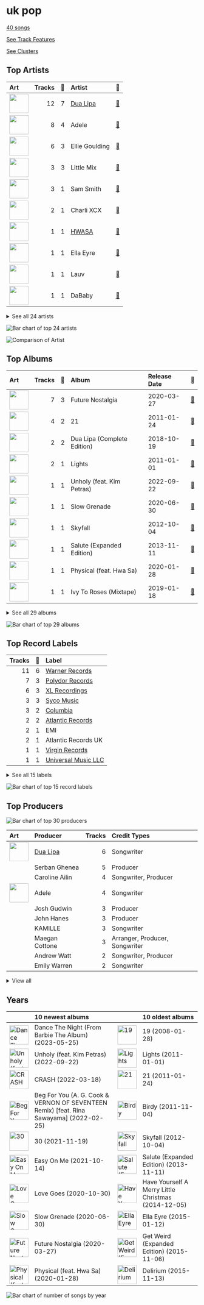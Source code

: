 # uk pop

[40 songs](tracks.md)

[See Track Features](audio_features.md)

[See Clusters](clusters/overview.md)

## Top Artists

| Art | Tracks | 💚 | Artist | 🔗 |
|:---|---:|---:|:---|:---|
| <img src="https://i.scdn.co/image/ab6761610000e5ebc0b5bcf0e46d8ae278aefab4" alt="" width="50" /> | 12 | 7 | [Dua Lipa](../../artists/dua_lipa/overview.md) | [🔗](https://open.spotify.com/artist/6M2wZ9GZgrQXHCFfjv46we) |
| <img src="https://i.scdn.co/image/ab6761610000e5eb68f6e5892075d7f22615bd17" alt="" width="50" /> | 8 | 4 | Adele | [🔗](https://open.spotify.com/artist/4dpARuHxo51G3z768sgnrY) |
| <img src="https://i.scdn.co/image/ab6761610000e5eb854b6139b96beb6dbc398e06" alt="" width="50" /> | 6 | 3 | Ellie Goulding | [🔗](https://open.spotify.com/artist/0X2BH1fck6amBIoJhDVmmJ) |
| <img src="https://i.scdn.co/image/ab6761610000e5eb08cd53940cbf5813ee5fe565" alt="" width="50" /> | 3 | 3 | Little Mix | [🔗](https://open.spotify.com/artist/3e7awlrlDSwF3iM0WBjGMp) |
| <img src="https://i.scdn.co/image/ab6761610000e5eba8eef8322e55fc49ab436eea" alt="" width="50" /> | 3 | 1 | Sam Smith | [🔗](https://open.spotify.com/artist/2wY79sveU1sp5g7SokKOiI) |
| <img src="https://i.scdn.co/image/ab6761610000e5ebd1c0e4894fa3c5bafa785838" alt="" width="50" /> | 2 | 1 | Charli XCX | [🔗](https://open.spotify.com/artist/25uiPmTg16RbhZWAqwLBy5) |
| <img src="https://i.scdn.co/image/ab6761610000e5eb3977b843704948c0253b0a7d" alt="" width="50" /> | 1 | 1 | [HWASA](../../artists/hwasa/overview.md) | [🔗](https://open.spotify.com/artist/7bmYpVgQub656uNTu6qGNQ) |
| <img src="https://i.scdn.co/image/ab6761610000e5eb12123322672fbf71bd1e5c94" alt="" width="50" /> | 1 | 1 | Ella Eyre | [🔗](https://open.spotify.com/artist/66TrUkUZ3RM29dqeDQRgyA) |
| <img src="https://i.scdn.co/image/ab6761610000e5eb9c0eb37411c26ff54c29dcb6" alt="" width="50" /> | 1 | 1 | Lauv | [🔗](https://open.spotify.com/artist/5JZ7CnR6gTvEMKX4g70Amv) |
| <img src="https://i.scdn.co/image/ab6761610000e5eb0da5cd9354d458143258879a" alt="" width="50" /> | 1 | 1 | DaBaby | [🔗](https://open.spotify.com/artist/4r63FhuTkUYltbVAg5TQnk) |


<details>
<summary>See all 24 artists</summary>

| Art | Tracks | 💚 | Artist | 🔗 |
|:---|---:|---:|:---|:---|
| <img src="https://i.scdn.co/image/ab6761610000e5ebc9690bc711d04b3d4fd4b87c" alt="" width="50" /> | 1 | 1 | [BLACKPINK](../../artists/blackpink/overview.md) | [🔗](https://open.spotify.com/artist/41MozSoPIsD1dJM0CLPjZF) |
| <img src="https://i.scdn.co/image/ab6761610000e5ebd0aa135d864bdcf4eb112112" alt="" width="50" /> | 1 | 1 | Kim Petras | [🔗](https://open.spotify.com/artist/3Xt3RrJMFv5SZkCfUE8C1J) |
| <img src="https://i.scdn.co/image/ab6761610000e5eb778483686ae247c1906f02fb" alt="" width="50" /> | 1 | 1 | Birdy | [🔗](https://open.spotify.com/artist/2WX2uTcsvV5OnS0inACecP) |
| <img src="https://i.scdn.co/image/ab6761610000e5eb76727262a3ebe73ccb1a7958" alt="" width="50" /> | 1 | 1 | Mabel | [🔗](https://open.spotify.com/artist/1MIVXf74SZHmTIp4V4paH4) |
| <img src="https://i.scdn.co/image/ab6761610000e5ebdf01727aa674ddefa777797a" alt="" width="50" /> | 1 | 0 | Diplo | [🔗](https://open.spotify.com/artist/5fMUXHkw8R8eOP2RNVYEZX) |
| <img src="https://i.scdn.co/image/ab6761610000e5eb056f821a5186892979410deb" alt="" width="50" /> | 1 | 0 | ZAYN | [🔗](https://open.spotify.com/artist/5ZsFI1h6hIdQRw2ti0hz81) |
| <img src="https://i.scdn.co/image/ab6761610000e5eb0550f0badff3ad04802b1e86" alt="" width="50" /> | 1 | 0 | RAYE | [🔗](https://open.spotify.com/artist/5KKpBU5eC2tJDzf0wmlRp2) |
| <img src="https://i.scdn.co/image/ab6761610000e5ebcad5051d3069454d070cc945" alt="" width="50" /> | 1 | 0 | James Smith | [🔗](https://open.spotify.com/artist/543ccHFPnZfJMD8tRGPtu7) |
| <img src="https://i.scdn.co/image/ab6761610000e5eb09b06c6e39518619ecd56ec5" alt="" width="50" /> | 1 | 0 | Jax Jones | [🔗](https://open.spotify.com/artist/4Q6nIcaBED8qUel8bBx6Cr) |
| <img src="https://i.scdn.co/image/ab6761610000e5eb9df0f924a5e609c8da143cd5" alt="" width="50" /> | 1 | 0 | A. G. Cook | [🔗](https://open.spotify.com/artist/335TWGWGFan4vaacJzSiU8) |
| <img src="https://i.scdn.co/image/ab6761610000e5eb46d43d4f87876abe90c71f6c" alt="" width="50" /> | 1 | 0 | VERNON | [🔗](https://open.spotify.com/artist/2Y34b9AOK30zXgL7cAH4NG) |
| <img src="https://i.scdn.co/image/ab6761610000e5eb8cb645e0a77bf015feda7fb9" alt="" width="50" /> | 1 | 0 | Rina Sawayama | [🔗](https://open.spotify.com/artist/2KEqzdPS7M5YwGmiuPTdr5) |
| <img src="https://i.scdn.co/image/ab6761610000e5eb5bf330a57b9dcffd8f7b2c14" alt="" width="50" /> | 1 | 0 | [Red Velvet](../../artists/red_velvet/overview.md) | [🔗](https://open.spotify.com/artist/1z4g3DjTBBZKhvAroFlhOM) |
| <img src="https://i.scdn.co/image/ab6761610000e5eb859e4c14fa59296c8649e0e4" alt="" width="50" /> | 1 | 0 | [Taylor Swift](../../artists/taylor_swift/overview.md) | [🔗](https://open.spotify.com/artist/06HL4z0CvFAxyc27GXpf02) |

</details>


![Bar chart of top 24 artists](../../images/genres/uk_pop/artists.png)

![Comparison of Artist](../../images/genres/uk_pop/artists_comparison.png)
## Top Albums

| Art | Tracks | 💚 | Album | Release Date | 🔗 |
|:---|---:|---:|:---|:---|:---|
| <img src="https://i.scdn.co/image/ab67616d0000b273a34d440eb5a9b188c066e09a" alt="" width="50" /> | 7 | 3 | Future Nostalgia | 2020-03-27 | [🔗](https://open.spotify.com/album/5lKlFlReHOLShQKyRv6AL9) |
| <img src="https://i.scdn.co/image/ab67616d0000b2732118bf9b198b05a95ded6300" alt="" width="50" /> | 4 | 2 | 21 | 2011-01-24 | [🔗](https://open.spotify.com/album/0Lg1uZvI312TPqxNWShFXL) |
| <img src="https://i.scdn.co/image/ab67616d0000b273dac9b3691205414c534e2282" alt="" width="50" /> | 2 | 2 | Dua Lipa (Complete Edition) | 2018-10-19 | [🔗](https://open.spotify.com/album/0obMz8EHnr3dg6NCUK4xWp) |
| <img src="https://i.scdn.co/image/ab67616d0000b273a90401b8d27cd6b5f3a46242" alt="" width="50" /> | 2 | 1 | Lights | 2011-01-01 | [🔗](https://open.spotify.com/album/3duZhvcaoqdNveQYXf9dMV) |
| <img src="https://i.scdn.co/image/ab67616d0000b273a935e4689f15953311772cc4" alt="" width="50" /> | 1 | 1 | Unholy (feat. Kim Petras) | 2022-09-22 | [🔗](https://open.spotify.com/album/0gX9tkL5njRax8ymWcXARi) |
| <img src="https://i.scdn.co/image/ab67616d0000b2734fb1446223808a37ba8914b5" alt="" width="50" /> | 1 | 1 | Slow Grenade | 2020-06-30 | [🔗](https://open.spotify.com/album/15Zgvxqql6EPHE3NJlUt0R) |
| <img src="https://i.scdn.co/image/ab67616d0000b2732737be35cc5245eef495be90" alt="" width="50" /> | 1 | 1 | Skyfall | 2012-10-04 | [🔗](https://open.spotify.com/album/6TwN6Lq9glwnG8kNp6chHY) |
| <img src="https://i.scdn.co/image/ab67616d0000b273b3d3d1ba43e085f5ab80e56a" alt="" width="50" /> | 1 | 1 | Salute (Expanded Edition) | 2013-11-11 | [🔗](https://open.spotify.com/album/4cH9WxyfNWlfR257RitWBt) |
| <img src="https://i.scdn.co/image/ab67616d0000b27389fba37a3d30c462059917bd" alt="" width="50" /> | 1 | 1 | Physical (feat. Hwa Sa) | 2020-01-28 | [🔗](https://open.spotify.com/album/6apIJi4hf7U6cBOFwIqq1b) |
| <img src="https://i.scdn.co/image/ab67616d0000b273fb4278cf3d557dc89ca80ad5" alt="" width="50" /> | 1 | 1 | Ivy To Roses (Mixtape) | 2019-01-18 | [🔗](https://open.spotify.com/album/0syM7OUAhV7S6XmOa4nLUZ) |


<details>
<summary>See all 29 albums</summary>

| Art | Tracks | 💚 | Album | Release Date | 🔗 |
|:---|---:|---:|:---|:---|:---|
| <img src="https://i.scdn.co/image/ab67616d0000b2733042c53026e29faf3a21c9f9" alt="" width="50" /> | 1 | 1 | Glory Days (Expanded Edition) | 2016-11-18 | [🔗](https://open.spotify.com/album/4w49hcqZt66HZX0MJHfW0m) |
| <img src="https://i.scdn.co/image/ab67616d0000b273995994477ea1ae8097978bf8" alt="" width="50" /> | 1 | 1 | Get Weird (Expanded Edition) | 2015-11-06 | [🔗](https://open.spotify.com/album/2FnfZiFMv7bmXAIATOJDHs) |
| <img src="https://i.scdn.co/image/ab67616d0000b2736cd9798b6ace10ff98d1abdd" alt="" width="50" /> | 1 | 1 | Fifty Shades Freed (Original Motion Picture Soundtrack) | 2018-02-09 | [🔗](https://open.spotify.com/album/4w0N1CaZwQ5RPIuawqlYyy) |
| <img src="https://i.scdn.co/image/ab67616d0000b27334da09e702c7f9ca573981e5" alt="" width="50" /> | 1 | 1 | Ella Eyre | 2015-01-12 | [🔗](https://open.spotify.com/album/5J69OYtRXeI9dHDK2R95h5) |
| <img src="https://i.scdn.co/image/ab67616d0000b27350dba34377a595e35f81b0e4" alt="" width="50" /> | 1 | 1 | Easy On Me | 2021-10-14 | [🔗](https://open.spotify.com/album/224jZ4sUX7OhAuMwaxp86S) |
| <img src="https://i.scdn.co/image/ab67616d0000b2737dd3ba455ee3390cb55b0192" alt="" width="50" /> | 1 | 1 | Dance The Night (From Barbie The Album) | 2023-05-25 | [🔗](https://open.spotify.com/album/5cH7FqB7JD5q1tJXJ7FHYu) |
| <img src="https://i.scdn.co/image/ab67616d0000b273f629eb64fd8ef76a97b154f5" alt="" width="50" /> | 1 | 1 | CRASH | 2022-03-18 | [🔗](https://open.spotify.com/album/1QqipMXWzJhr6yfcNKTp8B) |
| <img src="https://i.scdn.co/image/ab67616d0000b273cdebae610076f51e8b7b20f4" alt="" width="50" /> | 1 | 1 | Birdy | 2011-11-04 | [🔗](https://open.spotify.com/album/1WGjSVIw0TVfbp5KrOFiP0) |
| <img src="https://i.scdn.co/image/ab67616d0000b2731d883d3f10af481faa3c7e04" alt="" width="50" /> | 1 | 0 | You Don't Know Me | 2016-12-09 | [🔗](https://open.spotify.com/album/3gdmWRWWJmkp5uMBXf755B) |
| <img src="https://i.scdn.co/image/ab67616d0000b2730d1f3930676c34a23dbf5c46" alt="" width="50" /> | 1 | 0 | Love Goes | 2020-10-30 | [🔗](https://open.spotify.com/album/5XCBX16KNYsAe7V5hQV9mC) |
| <img src="https://i.scdn.co/image/ab67616d0000b2739f48d446654c7b8b9b7bc58b" alt="" width="50" /> | 1 | 0 | Little Love - EP | 2018-06-01 | [🔗](https://open.spotify.com/album/2PLM1yTphJeFZg01Xiaumc) |
| <img src="https://i.scdn.co/image/ab67616d0000b2732ae921f082ae5db4d3da818f" alt="" width="50" /> | 1 | 0 | I Don’t Wanna Live Forever (Fifty Shades Darker) | 2016-12-09 | [🔗](https://open.spotify.com/album/5MxXY7DbFMUiHFTPUabgJJ) |
| <img src="https://i.scdn.co/image/ab67616d0000b273340f355a2a27e941a30dda56" alt="" width="50" /> | 1 | 0 | Have Yourself A Merry Little Christmas | 2014-12-05 | [🔗](https://open.spotify.com/album/3nCpXy6LlyXWuFR08tMycK) |
| <img src="https://i.scdn.co/image/ab67616d0000b2730577833ef15cf549a08f3a0a" alt="" width="50" /> | 1 | 0 | Dua Lipa | 2017-06-02 | [🔗](https://open.spotify.com/album/2vlhlrgMaXqcnhRqIEV9AP) |
| <img src="https://i.scdn.co/image/ab67616d0000b273570d18beb1f15ef8adfb27a5" alt="" width="50" /> | 1 | 0 | Delirium | 2015-11-13 | [🔗](https://open.spotify.com/album/4A43DyDoAVa1Fb8pq6Yejl) |
| <img src="https://i.scdn.co/image/ab67616d0000b273e689157967d6f852fc59a746" alt="" width="50" /> | 1 | 0 | Close To Me (Red Velvet Remix) | 2019-04-05 | [🔗](https://open.spotify.com/album/7dg5iqyFYqRQH7vtAG9VNf) |
| <img src="https://i.scdn.co/image/ab67616d0000b273b0ed835957dbf3c63184a3bc" alt="" width="50" /> | 1 | 0 | Beg For You (A. G. Cook & VERNON OF SEVENTEEN Remix) [feat. Rina Sawayama] | 2022-02-25 | [🔗](https://open.spotify.com/album/6snPKZGUbpydW2XJu9ievq) |
| <img src="https://i.scdn.co/image/ab67616d0000b273c6b577e4c4a6d326354a89f7" alt="" width="50" /> | 1 | 0 | 30 | 2021-11-19 | [🔗](https://open.spotify.com/album/21jF5jlMtzo94wbxmJ18aa) |
| <img src="https://i.scdn.co/image/ab67616d0000b273f407037aabc6dffe5abb3bf8" alt="" width="50" /> | 1 | 0 | 19 | 2008-01-28 | [🔗](https://open.spotify.com/album/1ydnyXPdmHrWXqXDgtQCPf) |

</details>


![Bar chart of top 29 albums](../../images/genres/uk_pop/albums.png)

## Top Record Labels

| Tracks | 💚 | Label |
|---:|---:|:---|
| 11 | 6 | [Warner Records](../../labels/warner_records/overview.md) |
| 7 | 3 | [Polydor Records](../../labels/polydor_records/overview.md) |
| 6 | 3 | [XL Recordings](../../labels/xl_recordings/overview.md) |
| 3 | 3 | [Syco Music](../../labels/syco_music/overview.md) |
| 3 | 2 | [Columbia](../../labels/columbia/overview.md) |
| 2 | 2 | [Atlantic Records](../../labels/atlantic_records/overview.md) |
| 2 | 1 | EMI |
| 2 | 1 | Atlantic Records UK |
| 1 | 1 | [Virgin Records](../../labels/virgin_records/overview.md) |
| 1 | 1 | [Universal Music LLC](../../labels/universal_music_llc/overview.md) |


<details>
<summary>See all 15 labels</summary>

| Tracks | 💚 | Label |
|---:|---:|:---|
| 1 | 1 | [Republic Records](../../labels/republic_records/overview.md) |
| 1 | 1 | FSF |
| 1 | 1 | Capitol Records UK |
| 2 | 0 | [Capitol Records](../../labels/capitol_records/overview.md) |
| 1 | 0 | Universal Music Group |

</details>


![Bar chart of top 15 record labels](../../images/genres/uk_pop/labels.png)

## Top Producers

![Bar chart of top 30 producers](../../images/genres/uk_pop/producers.png)

| Art | Producer | Tracks | Credit Types |
|:---|:---|---:|:---|
| <img src="https://i.scdn.co/image/ab6761610000e5ebc0b5bcf0e46d8ae278aefab4" alt="" width="50" /> | [Dua Lipa](../../artists/dua_lipa/overview.md) | 6 | Songwriter |
| | Serban Ghenea | 5 | Producer |
| | Caroline Ailin | 4 | Songwriter, Producer |
| <img src="https://i.scdn.co/image/ab6761610000e5eb68f6e5892075d7f22615bd17" alt="" width="50" /> | Adele | 4 | Songwriter |
| | Josh Gudwin | 3 | Producer |
| | John Hanes | 3 | Producer |
| | KAMILLE | 3 | Songwriter |
| | Maegan Cottone | 3 | Arranger, Producer, Songwriter |
| | Andrew Watt | 2 | Songwriter, Producer |
| | Emily Warren | 2 | Songwriter |


<details>
<summary>View all</summary>

| Art | Producer | Tracks | Credit Types |
|:---|:---|---:|:---|
| <img src="https://i.scdn.co/image/ab6761610000e5eb854b6139b96beb6dbc398e06" alt="" width="50" /> | Ellie Goulding | 2 | Songwriter |
| | Matt Radosevich | 2 | Producer |
| | Cameron Gower Poole | 2 | Producer |
| | Mark "Spike" Stent | 2 | Producer |
| | Ian Kirkpatrick | 2 | Producer, Songwriter |
| | Ali Tamposi | 2 | Songwriter |
| | Sarah Hudson | 2 | Songwriter |
| | Clarence Coffee Jr. | 2 | Songwriter |
| | Tom Elmhirst | 2 | Producer |
| | Richard "Biff" Stannard | 1 | Producer, Songwriter |
| | Jimmy Napes | 1 | Songwriter |
| | Screwface | 1 | Producer |
| | Ruffsound | 1 | Songwriter |
| | Stephen Kozmeniuk | 1 | Producer, Songwriter |
| | Julian Burg | 1 | Producer |
| | Michael Hutchence | 1 | Songwriter |
| | Lionel Crasta | 1 | Producer |
| <img src="https://i.scdn.co/image/ab6761610000e5eb9c0eb37411c26ff54c29dcb6" alt="" width="50" /> | Lauv | 1 | Songwriter |
| | Oscar Görres (Görres, Oscar) | 1 | Producer, Songwriter |
| | Jason Elliott | 1 | Producer |
| | Andrew Farriss | 1 | Songwriter |
| | Lorna Blackwood | 1 | Producer |
| | ILYA | 1 | Songwriter |
| | Perrie Edwards | 1 | Songwriter |
| | Henrik Barman Michelsen | 1 | Producer, Songwriter |
| | Oscar Holter | 1 | Producer, Songwriter |
| | Ash Howes | 1 | Producer, Songwriter |
| <img src="https://i.scdn.co/image/ab6761610000e5eb105cc9628c315b29d299fbb4" alt="" width="50" /> | Mark Ronson | 1 | Producer, Songwriter |
| | TEDDY | 1 | Songwriter |
| | Jordan Johnson | 1 | Songwriter |
| | Jade Thirlwall | 1 | Songwriter |
| | Matthew Scatchell | 1 | Producer |
| | Greg Kurstin | 1 | Producer, Songwriter |
| | Matt Snell | 1 | Producer |
| | Steve Churchyard | 1 | Producer |
| | Ben Collier | 1 | Producer |
| | Jesy Nelson | 1 | Songwriter |
| | Noonie Bao | 1 | Songwriter |
| | Simon Clarke | 1 | Arranger |
| | Robopop | 1 | Producer, Songwriter |
| | Francis White | 1 | Songwriter |
| | Thomas Warren | 1 | Producer |
| | Nicky D'Silva | 1 | Producer |
| | TMS | 1 | Producer |
| | KNY Factory | 1 | Songwriter |
| | Fraser T. Smith | 1 | Songwriter |
| | Steve Mac | 1 | Producer, Songwriter |
| | Omer Fedi | 1 | Songwriter |
| | David Campbell | 1 | Arranger |
| <img src="https://i.scdn.co/image/ab6761610000e5eb0da5cd9354d458143258879a" alt="" width="50" /> | DaBaby | 1 | Songwriter |
| | Andrew Wyatt | 1 | Producer, Songwriter |
| | Steve James | 1 | Producer |
| | Leigh-Anne | 1 | Songwriter |
| | Paul LaMalfa | 1 | Producer |
| | Joe Kearns | 1 | Producer, Songwriter |
| | Robin Fredriksson | 1 | Songwriter |
| | Brandon Bost | 1 | Producer |
| | Chris Laws | 1 | Producer |
| | Alex Pasco | 1 | Producer |
| | Simon Rhodes | 1 | Producer |
| | Ed Drewett | 1 | Songwriter |
| <img src="https://i.scdn.co/image/ab6761610000e5ebd1c0e4894fa3c5bafa785838" alt="" width="50" /> | Charli XCX | 1 | Songwriter |
| | Thomas Barnes | 1 | Songwriter |
| | Paul 'P Dub' Walton | 1 | Producer |
| | Daniel Pursey | 1 | Producer |
| | Phil Tan | 1 | Producer |
| | Justin Vernon | 1 | Lyricist, Songwriter |
| | Ali Payami | 1 | Producer, Songwriter |
| | Cirkut | 1 | Songwriter |
| | Ben Kohn | 1 | Songwriter |
| | David Buckley | 1 | Arranger |
| | Leland | 1 | Songwriter |
| | Mattias Larsson | 1 | Songwriter |
| | The Monsters & Strangerz | 1 | Producer |
| | Drew Jurecka | 1 | Arranger, Producer |
| <img src="https://i.scdn.co/image/ab6761610000e5eb76727262a3ebe73ccb1a7958" alt="" width="50" /> | Mabel | 1 | Songwriter |
| | Billboard | 1 | Songwriter |
| | DURO | 1 | Producer |
| | Jon Taylor | 1 | Producer |
| | Peter Kelleher | 1 | Songwriter |
| | Alex Gilbert | 1 | Producer |
| | Jason Evigan | 1 | Songwriter |
| | Electric | 1 | Producer |
| | Stuart David Price | 1 | Producer |
| | Chelcee Grimes | 1 | Songwriter |
| | Max Martin | 1 | Producer |
| | Paul Epworth | 1 | Producer, Songwriter |
| | JHart | 1 | Songwriter |
| | Stefan Johnson | 1 | Songwriter |
| <img src="https://i.scdn.co/image/ab6761610000e5eba8eef8322e55fc49ab436eea" alt="" width="50" /> | Sam Smith | 1 | Songwriter |

</details>

## Years

| ​ | 10 newest albums | ​​ | 10 oldest albums |
|:---|:---|:---|:---|
| <img src="https://i.scdn.co/image/ab67616d0000b2737dd3ba455ee3390cb55b0192" alt="Dance The Night (From Barbie The Album)" width="50" /> | Dance The Night (From Barbie The Album) (2023-05-25) | <img src="https://i.scdn.co/image/ab67616d0000b273f407037aabc6dffe5abb3bf8" alt="19" width="50" /> | 19 (2008-01-28) |
| <img src="https://i.scdn.co/image/ab67616d0000b273a935e4689f15953311772cc4" alt="Unholy (feat. Kim Petras)" width="50" /> | Unholy (feat. Kim Petras) (2022-09-22) | <img src="https://i.scdn.co/image/ab67616d0000b273a90401b8d27cd6b5f3a46242" alt="Lights" width="50" /> | Lights (2011-01-01) |
| <img src="https://i.scdn.co/image/ab67616d0000b273f629eb64fd8ef76a97b154f5" alt="CRASH" width="50" /> | CRASH (2022-03-18) | <img src="https://i.scdn.co/image/ab67616d0000b2732118bf9b198b05a95ded6300" alt="21" width="50" /> | 21 (2011-01-24) |
| <img src="https://i.scdn.co/image/ab67616d0000b273b0ed835957dbf3c63184a3bc" alt="Beg For You (A. G. Cook &amp; VERNON OF SEVENTEEN Remix) [feat. Rina Sawayama]" width="50" /> | Beg For You (A. G. Cook & VERNON OF SEVENTEEN Remix) [feat. Rina Sawayama] (2022-02-25) | <img src="https://i.scdn.co/image/ab67616d0000b273cdebae610076f51e8b7b20f4" alt="Birdy" width="50" /> | Birdy (2011-11-04) |
| <img src="https://i.scdn.co/image/ab67616d0000b273c6b577e4c4a6d326354a89f7" alt="30" width="50" /> | 30 (2021-11-19) | <img src="https://i.scdn.co/image/ab67616d0000b2732737be35cc5245eef495be90" alt="Skyfall" width="50" /> | Skyfall (2012-10-04) |
| <img src="https://i.scdn.co/image/ab67616d0000b27350dba34377a595e35f81b0e4" alt="Easy On Me" width="50" /> | Easy On Me (2021-10-14) | <img src="https://i.scdn.co/image/ab67616d0000b273b3d3d1ba43e085f5ab80e56a" alt="Salute (Expanded Edition)" width="50" /> | Salute (Expanded Edition) (2013-11-11) |
| <img src="https://i.scdn.co/image/ab67616d0000b2730d1f3930676c34a23dbf5c46" alt="Love Goes" width="50" /> | Love Goes (2020-10-30) | <img src="https://i.scdn.co/image/ab67616d0000b273340f355a2a27e941a30dda56" alt="Have Yourself A Merry Little Christmas" width="50" /> | Have Yourself A Merry Little Christmas (2014-12-05) |
| <img src="https://i.scdn.co/image/ab67616d0000b2734fb1446223808a37ba8914b5" alt="Slow Grenade" width="50" /> | Slow Grenade (2020-06-30) | <img src="https://i.scdn.co/image/ab67616d0000b27334da09e702c7f9ca573981e5" alt="Ella Eyre" width="50" /> | Ella Eyre (2015-01-12) |
| <img src="https://i.scdn.co/image/ab67616d0000b273a34d440eb5a9b188c066e09a" alt="Future Nostalgia" width="50" /> | Future Nostalgia (2020-03-27) | <img src="https://i.scdn.co/image/ab67616d0000b273995994477ea1ae8097978bf8" alt="Get Weird (Expanded Edition)" width="50" /> | Get Weird (Expanded Edition) (2015-11-06) |
| <img src="https://i.scdn.co/image/ab67616d0000b27389fba37a3d30c462059917bd" alt="Physical (feat. Hwa Sa)" width="50" /> | Physical (feat. Hwa Sa) (2020-01-28) | <img src="https://i.scdn.co/image/ab67616d0000b273570d18beb1f15ef8adfb27a5" alt="Delirium" width="50" /> | Delirium (2015-11-13) |

![Bar chart of number of songs by year](../../images/genres/uk_pop/years.png)